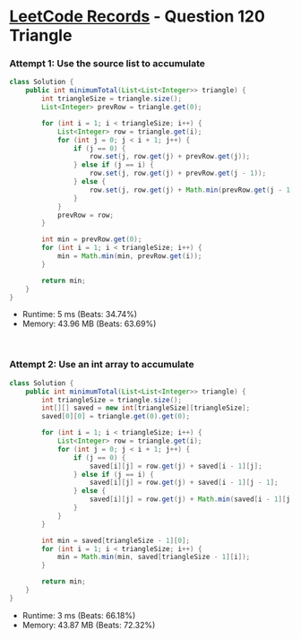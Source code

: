 # [LeetCode Records](../README.md) - Question 120 Triangle

### Attempt 1: Use the source list to accumulate
```java
class Solution {
    public int minimumTotal(List<List<Integer>> triangle) {
        int triangleSize = triangle.size();
        List<Integer> prevRow = triangle.get(0);

        for (int i = 1; i < triangleSize; i++) {
            List<Integer> row = triangle.get(i);
            for (int j = 0; j < i + 1; j++) {
                if (j == 0) {
                    row.set(j, row.get(j) + prevRow.get(j));
                } else if (j == i) {
                    row.set(j, row.get(j) + prevRow.get(j - 1));
                } else {
                    row.set(j, row.get(j) + Math.min(prevRow.get(j - 1), prevRow.get(j)));
                }
            }
            prevRow = row;
        }

        int min = prevRow.get(0);
        for (int i = 1; i < triangleSize; i++) {
            min = Math.min(min, prevRow.get(i));
        }

        return min;
    }
}
```
- Runtime: 5 ms (Beats: 34.74%)
- Memory: 43.96 MB (Beats: 63.69%)

<br>

### Attempt 2: Use an int array to accumulate
```java
class Solution {
    public int minimumTotal(List<List<Integer>> triangle) {
        int triangleSize = triangle.size();
        int[][] saved = new int[triangleSize][triangleSize];
        saved[0][0] = triangle.get(0).get(0);

        for (int i = 1; i < triangleSize; i++) {
            List<Integer> row = triangle.get(i);
            for (int j = 0; j < i + 1; j++) {
                if (j == 0) {
                    saved[i][j] = row.get(j) + saved[i - 1][j];
                } else if (j == i) {
                    saved[i][j] = row.get(j) + saved[i - 1][j - 1];
                } else {
                    saved[i][j] = row.get(j) + Math.min(saved[i - 1][j - 1], saved[i - 1][j]);
                }
            }
        }

        int min = saved[triangleSize - 1][0];
        for (int i = 1; i < triangleSize; i++) {
            min = Math.min(min, saved[triangleSize - 1][i]);
        }

        return min;
    }
}
```
- Runtime: 3 ms (Beats: 66.18%)
- Memory: 43.87 MB (Beats: 72.32%)

<br>
